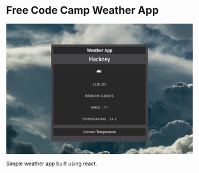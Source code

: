 # Free Code Camp Weather App

![Free CodeCamp Weather App](/assets/react-weather-app.png)

Simple weather app built using react.
